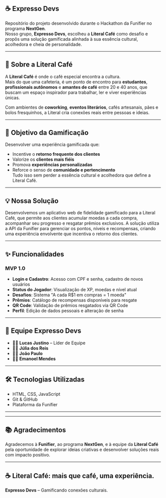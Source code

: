 ## ☕ Expresso Devs

Repositório do projeto desenvolvido durante o Hackathon da Funifier no programa **NextGen**.  
Nosso grupo, **Expresso Devs**, escolheu a **Literal Café** como desafio e propôs uma solução gamificada alinhada à sua essência cultural, acolhedora e cheia de personalidade.

---

## 📍 Sobre a Literal Café

A **Literal Café** é onde o café especial encontra a cultura.  
Mais do que uma cafeteria, é um ponto de encontro para **estudantes**, **profissionais autônomos** e **amantes de café** entre 20 e 40 anos, que buscam um espaço inspirador para trabalhar, ler e viver experiências únicas.  

Com ambientes de **coworking**, **eventos literários**, cafés artesanais, pães e bolos fresquinhos, a Literal cria conexões reais entre pessoas e ideias.  

---

## 🎯 Objetivo da Gamificação

Desenvolver uma experiência gamificada que:
- Incentive o **retorno frequente dos clientes**
- Valorize os **clientes mais fiéis**
- Promova **experiências personalizadas**
- Reforce o senso de **comunidade e pertencimento**  
Tudo isso sem perder a essência cultural e acolhedora que define a Literal Café.

---

## 💡 Nossa Solução

Desenvolvemos um aplicativo web de fidelidade gamificado para a Literal Café, que permite aos clientes acumular moedas a cada compra, acompanhar seu progresso e resgatar prêmios exclusivos. A solução utiliza a API da Funifier para gerenciar os pontos, níveis e recompensas, criando uma experiência envolvente que incentiva o retorno dos clientes.

---

## ✨ Funcionalidades

### MVP 1.0
- **Login e Cadastro**: Acesso com CPF e senha, cadastro de novos usuários
- **Status do Jogador**: Visualização de XP, moedas e nível atual
- **Desafios**: Sistema "A cada R$1 em compras = 1 moeda"
- **Prêmios**: Catálogo de recompensas disponíveis para resgate
- **QR Code**: Validação de prêmios resgatados via QR Code
- **Perfil**: Edição de dados pessoais e alteração de senha

---

## 👥 Equipe Expresso Devs

- 👨‍💼 **Lucas Justino** – Líder de Equipe  
- 👩‍💻 **Júlia dos Reis**  
- 👨‍💻 **João Paulo**
- 👨‍💻 **Emanoel Mendes** 

---

## 🛠️ Tecnologias Utilizadas

 
- HTML, CSS, JavaScript  
- Git & GitHub  
- Plataforma da Funifier

---


---

## 📚 Agradecimentos

Agradecemos à **Funifier**, ao programa **NextGen**, e à equipe da **Literal Café** pela oportunidade de explorar ideias criativas e desenvolver soluções reais com impacto positivo.

---

## ☕ Literal Café: mais que café, uma experiência.  
**Expresso Devs** – Gamificando conexões culturais.

